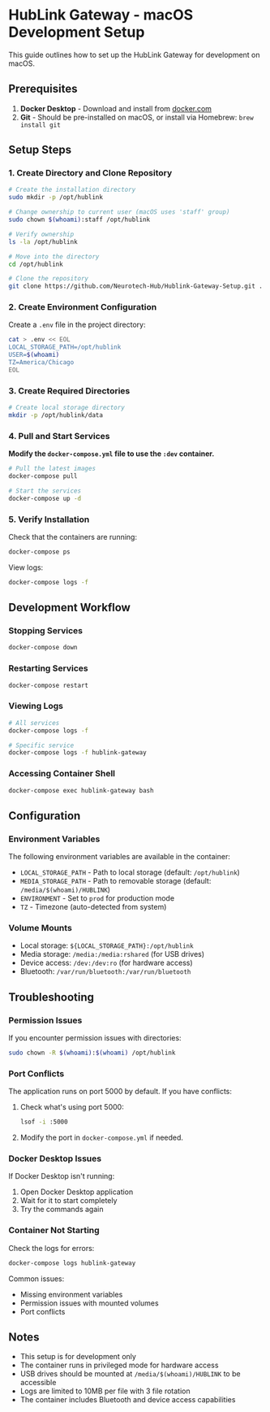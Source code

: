 # HubLink Gateway - macOS Development Setup

This guide outlines how to set up the HubLink Gateway for development on macOS.

## Prerequisites

1. **Docker Desktop** - Download and install from [docker.com](https://www.docker.com/products/docker-desktop/)
2. **Git** - Should be pre-installed on macOS, or install via Homebrew: `brew install git`

## Setup Steps

### 1. Create Directory and Clone Repository

```bash
# Create the installation directory
sudo mkdir -p /opt/hublink

# Change ownership to current user (macOS uses 'staff' group)
sudo chown $(whoami):staff /opt/hublink

# Verify ownership
ls -la /opt/hublink

# Move into the directory
cd /opt/hublink

# Clone the repository
git clone https://github.com/Neurotech-Hub/Hublink-Gateway-Setup.git .
```

### 2. Create Environment Configuration

Create a `.env` file in the project directory:

```bash
cat > .env << EOL
LOCAL_STORAGE_PATH=/opt/hublink
USER=$(whoami)
TZ=America/Chicago
EOL
```

### 3. Create Required Directories

```bash
# Create local storage directory
mkdir -p /opt/hublink/data
```

### 4. Pull and Start Services

**Modify the `docker-compose.yml` file to use the `:dev` container.**

```bash
# Pull the latest images
docker-compose pull

# Start the services
docker-compose up -d
```

### 5. Verify Installation

Check that the containers are running:

```bash
docker-compose ps
```

View logs:

```bash
docker-compose logs -f
```

## Development Workflow

### Stopping Services

```bash
docker-compose down
```
### Restarting Services

```bash
docker-compose restart
```

### Viewing Logs

```bash
# All services
docker-compose logs -f

# Specific service
docker-compose logs -f hublink-gateway
```

### Accessing Container Shell

```bash
docker-compose exec hublink-gateway bash
```

## Configuration

### Environment Variables

The following environment variables are available in the container:

- `LOCAL_STORAGE_PATH` - Path to local storage (default: `/opt/hublink`)
- `MEDIA_STORAGE_PATH` - Path to removable storage (default: `/media/$(whoami)/HUBLINK`)
- `ENVIRONMENT` - Set to `prod` for production mode
- `TZ` - Timezone (auto-detected from system)

### Volume Mounts

- Local storage: `${LOCAL_STORAGE_PATH}:/opt/hublink`
- Media storage: `/media:/media:rshared` (for USB drives)
- Device access: `/dev:/dev:ro` (for hardware access)
- Bluetooth: `/var/run/bluetooth:/var/run/bluetooth`

## Troubleshooting

### Permission Issues

If you encounter permission issues with directories:

```bash
sudo chown -R $(whoami):$(whoami) /opt/hublink
```

### Port Conflicts

The application runs on port 5000 by default. If you have conflicts:

1. Check what's using port 5000:
   ```bash
   lsof -i :5000
   ```

2. Modify the port in `docker-compose.yml` if needed.

### Docker Desktop Issues

If Docker Desktop isn't running:

1. Open Docker Desktop application
2. Wait for it to start completely
3. Try the commands again

### Container Not Starting

Check the logs for errors:

```bash
docker-compose logs hublink-gateway
```

Common issues:
- Missing environment variables
- Permission issues with mounted volumes
- Port conflicts

## Notes

- This setup is for development only
- The container runs in privileged mode for hardware access
- USB drives should be mounted at `/media/$(whoami)/HUBLINK` to be accessible
- Logs are limited to 10MB per file with 3 file rotation
- The container includes Bluetooth and device access capabilities 
